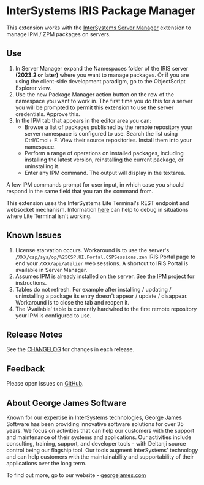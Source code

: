 # InterSystems IRIS Package Manager

This extension works with the [InterSystems Server Manager](https://marketplace.visualstudio.com/items?itemName=intersystems-community.servermanager) extension to manage IPM / ZPM packages on servers.

## Use

1. In Server Manager expand the Namespaces folder of the IRIS server **(2023.2 or later)** where you want to manage packages. Or if you are using the client-side development paradigm, go to the ObjectScript Explorer view.
2. Use the new Package Manager action button on the row of the namespace you want to work in. The first time you do this for a server you will be prompted to permit this extension to use the server credentials. Approve this.
3. In the IPM tab that appears in the editor area you can:
   - Browse a list of packages published by the remote repository your server namespace is configured to use. Search the list using Ctrl/Cmd + F. View their source repositories. Install them into your namespace.
   - Perform a range of operations on installed packages, including installing the latest version, reinstalling the current package, or uninstalling it.
   - Enter any IPM command. The output will display in the textarea.

A few IPM commands prompt for user input, in which case you should respond in the same field that you ran the command from.

This extension uses the InterSystems Lite Terminal's REST endpoint and websocket mechanism. Information [here](https://docs.intersystems.com/components/csp/docbook/DocBook.UI.Page.cls?KEY=GVSCO_debug#GVSCO_debug_websocket_debug) can help to debug in situations where Lite Terminal isn't working.

## Known Issues

1. License starvation occurs. Workaround is to use the server's `/XXX/csp/sys/op/%25CSP.UI.Portal.CSPSessions.zen` IRIS Portal page to end your `/XXX/api/atelier` web sessions. A shortcut to IRIS Portal is available in Server Manager.
2. Assumes IPM is already installed on the server. See [the IPM project](https://github.com/intersystems/ipm#installing-objectscript-package-manager-client) for instructions.
3. Tables do not refresh. For example after installing / updating / uninstalling a package its entry doesn't appear / update / disappear. Workaround is to close the tab and reopen it.
4. The 'Available' table is currently hardwired to the first remote repository your IPM is configured to use.

## Release Notes

See the [CHANGELOG](CHANGELOG.md) for changes in each release.

## Feedback

Please open issues on [GitHub](https://github.com/gjsjohnmurray/iris-package-manager/issues).

## About George James Software

Known for our expertise in InterSystems technologies, George James Software has been providing innovative software solutions for over 35 years. We focus on activities that can help our customers with the support and maintenance of their systems and applications. Our activities include consulting, training, support, and developer tools - with Deltanji source control being our flagship tool. Our tools augment InterSystems' technology and can help customers with the maintainability and supportability of their applications over the long term. 

To find out more, go to our website - [georgejames.com](https://georgejames.com)
